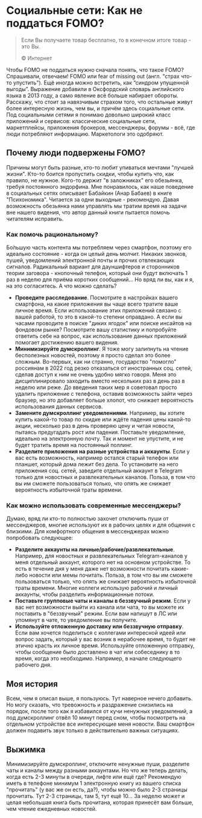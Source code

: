 # Социальные сети: Как не поддаться FOMO?

> Если Вы получаете товар бесплатно, то в конечном итоге товар - это Вы.
>
> ©️ Интернет

Чтобы FOMO не поддаться нужно сначала понять, что такое FOMO? Спрашивали, отвечаем! FOMO или fear of missing out (англ. "страх что-то упустить"). Ещё иногда можно встретить, как “синдром упущенной выгоды”. Выражение добавили в Оксфордский словарь английского языка в 2013 году, а само явление всё больше набирает обороты. Расскажу, что стоит за навязчивым страхом того, что остальные живут более интересную жизнь, чем вы, и причём здесь социальные сети. Под социальными сетями я понимаю довольно широкий класс приложений и сервисов: классические социальные сети, маркетплейсы, приложения брокеров, мессенджеры, форумы - всё, где люди потребляют информацию. Маркетологи это одобряют.

## Почему люди подвержены FOMO?

Причины могут быть разные, кто-то любит упиваться мечтами "лучшей жизни". Кто-то боится пропустить скидки, чтобы купить что, как правило, не нужное. Кого-то держит "в заложниках" его обезьянка, требуя постоянного эндорфина. Мне понравилось, как наше поведение в социальных сетях описывает Бабайкин (Анар Бабаев) в книге "Психономика". Читается за одни выходные - рекомендую. Давая возможность обезьянка нами управлять мы тратим время на задачи вне нашего видения, что автор данный книги пытается помочь читателям исправить.

### Как помочь рациональному?

Бо́льшую часть контента мы потребляем через смартфон, поэтому его идеально состояние - когда он целый день молчит. Никаких звонков, пушей, уведомлений электронной почты и прочих отвлекающих сигналов. Радикальный вариант для дауншифтеров и сторонников теории заговора - кнопочный телефон, который они будут включать 1 раз в неделю для приёма коротких сообщений... Но вряд ли вы, как и я, на это согласитесь. А что можно сделать?

- **Проведите расследование**. Посмотрите в настройках вашего смартфона, на какие приложения вы чаще всего тратите ваше личное время. Если использование этих приложений связано с вашей работой, то это в какой-то степени оправдано. А если вы часами проводите в поиске "диких ягодок" или поиске инсайтов на фондовом рынке? Посмотрите вашу статистику и попробуйте ответить себе на вопрос, как использование данных приложений помогает достижению вашего видения.
- **Минимизируйте думскроллинг**. Я тоже могу залипнуть на чтение бесполезных новостей, поэтому я просто сделал это более сложным. Во-первых, как ни странно, государство "помогло" россиянам в 2022 год резко отказаться от иностранных соц. сетей, сделав доступ к ним не очень удобно мягко говоря. Меня это дисциплинировало заходить вместо нескольких раз в день раз в неделю или реже. До введения таких мер я советовал просто удалить приложение с телефона, оставив возможность зайти через браузер, но это добавляет больше хлопот, что снижает вероятность использования данных сервисов.
- **Замените думскроллинг уведомлениями**. Например, вы хотите купить какой-то товар по скидке или ждёте падения цены какой-то акции, несколько раз в день проверяю цену и читая новости, пытаясь предугадать рост или падения. Поставьте уведомление, идеально на электронную почту. Так и момент не упустите, и не будет тратить время на постоянный поллинг.
- **Разделите приложения на разные устройства и аккаунты**. Если у вас есть возможность, например остался старый телефон или планшет, который дома лежит без дела. То установите на него приложения соц. сетей, заведите отдельный аккаунт в Telegram только для новостных и развлекательных каналов. Польза, в том что вы им сможете пользоваться только, что опять же снижает вероятность избыточной траты времени.

### Как можно использовать современные мессенджеры?

Думаю, вряд ли кто-то полностью захочет отключить пуши от мессенджеров, многие используют их в рабочих целях и для общения с близкими. Для комфортного общения в мессенджерах можно попробовать следующее:

- **Разделите аккаунты на личные/рабочие/развлекательные**. Например, для новостных и развлекательных Telegram-каналов у меня отдельный аккаунт, которого нет на основном устройстве. То есть в течение дня у меня даже нет возможности почитать какие-либо новости или мемы почитать. Польза, в том что вы им сможете пользоваться только, что опять же снижает вероятность избыточной траты времени. Многие коллеги использую рабочий и личный аккаунты, чтобы разделить информационные потоки.
- **Поставьте групповые чаты и каналы в беззвучный режим**. Если у вас нет возможности выйти из канала или чата, то вы можете их поставить в "беззвучный" режим. Если вам напишут в ЛС или упомянут в чате, то уведомление вы получите.
- **Используйте отложенную доставку или беззвучную отправку**. Если вам хочется поделиться с коллегами интересной идеей или вопрос задать, который у вас возник в нерабочее время, то будет не этично красть их личное время. Используйте отложенную отправку, чтобы сообщение было доставлено в чат или собеседнику в то время, когда это необходимо. Например, в начале следующего рабочего дня.

## Моя история

Всем, чем я описал выше, я пользуюсь. Тут наверное нечего добавить. Но могу сказать, что тревожность
и раздражение снизились на порядок, после того как я избавился от кучи ненужных уведомлений, а под думскроллинг отвёл 10 минут перед сном, чтобы посмотреть на отдельном устройстве все интересующие меня новости. Ваш смартфон должен подавить звук только в действительно важных ситуациях.

## Выжимка

Минимизируйте думскроллинг, отключите ненужные пуши, разделите чаты и каналы между разными аккаунтами. Но что же теперь делать, когда есть 2-3 минуты в очереди, лифте или ещё где? Рекомендую иметь в телефоне минимум 1 электронную книгу из вашего списка "прочитать" (у вас же он есть, да?), чтобы можно было 2-3 страницы прочитать. Тут 2-3 страницы, там 5, тут ещё 10... За неделю может и целая небольшая книга быть прочитана, которая принесёт вам больше, чем чтение ежедневных новостей.
